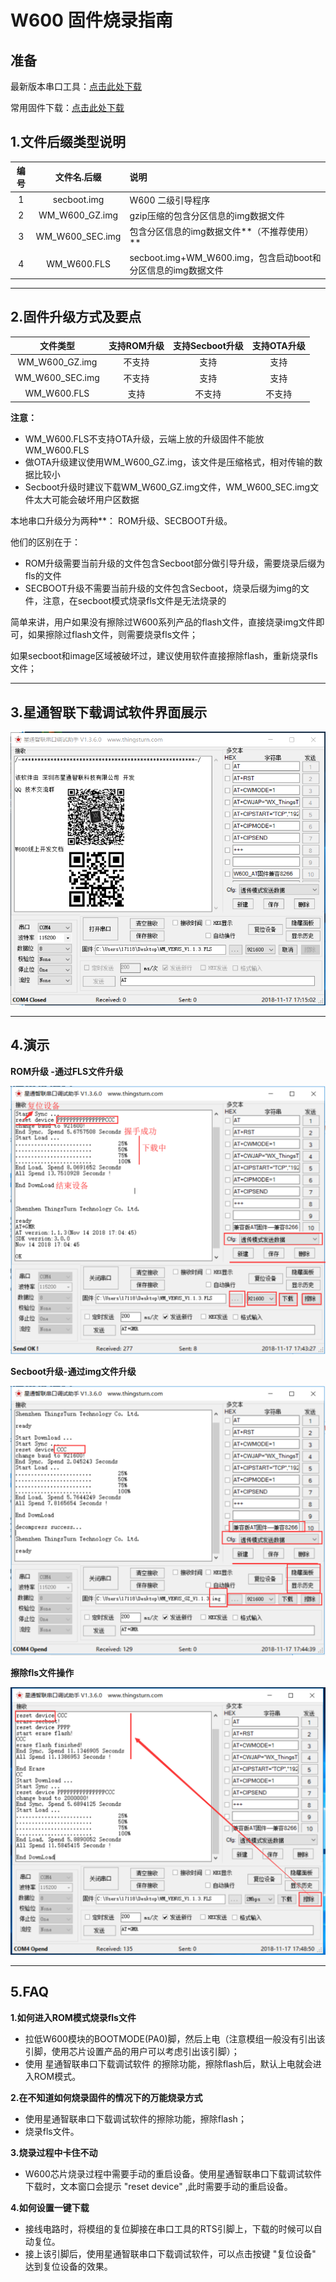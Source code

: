 # W600 固件烧录指南

## 准备

最新版本串口工具：[点击此处下载](https://download.w600.fun/?dir=tool)

常用固件下载：[点击此处下载](https://download.w600.fun/?dir=firmware)

## 1.文件后缀类型说明

| 编号 |   文件名.后缀     | 说明                                  |
| :--: | :-------------: | :----------------------------------- |
|  1   |   secboot.img   | W600 二级引导程序                                            |
|  2   | WM_W600_GZ.img  | gzip压缩的包含分区信息的img数据文件                          |
|  3   | WM_W600_SEC.img | 包含分区信息的img数据文件**（不推荐使用）**                  |
|  4   |   WM_W600.FLS   | secboot.img+WM_W600.img，包含启动boot和分区信息的img数据文件 |

------

## 2.固件升级方式及要点

|     文件类型     |  支持ROM升级  | 支持Secboot升级 | 支持OTA升级 |
| :-------------: | :---------: | :-------------: | :---------: |
| WM_W600_GZ.img  |   不支持    |      支持       |    支持     |
| WM_W600_SEC.img |   不支持    |      支持       |    支持     |
|   WM_W600.FLS   |    支持     |     不支持      |   不支持    |

**注意：**

  - WM\_W600.FLS不支持OTA升级，云端上放的升级固件不能放WM\_W600.FLS
  - 做OTA升级建议使用WM\_W600\_GZ.img，该文件是压缩格式，相对传输的数据比较小
  - Secboot升级时建议下载WM\_W600\_GZ.img文件，WM\_W600\_SEC.img文件太大可能会破坏用户区数据

本地串口升级分为两种**： ROM升级、SECBOOT升级。

他们的区别在于：

-   ROM升级需要当前升级的文件包含Secboot部分做引导升级，需要烧录后缀为fls的文件
-   SECBOOT升级不需要当前升级的文件包含Secboot，烧录后缀为img的文件，注意，在secboot模式烧录fls文件是无法烧录的

简单来讲，用户如果没有擦除过W600系列产品的flash文件，直接烧录img文件即可，如果擦除过flash文件，则需要烧录fls文件；

如果secboot和image区域被破坏过，建议使用软件直接擦除flash，重新烧录fls文件；

------

## 3.星通智联下载调试软件界面展示

![image](../.assets/app/download/picture.png)

------

## 4.演示

**ROM升级 -通过FLS文件升级**

![image](../.assets/app/download/fls.png)

**Secboot升级-通过img文件升级**

![image](../.assets/app/download/img.png)

**擦除fls文件操作**

![image](../.assets/app/download/earse.png)

------

## 5.FAQ

**1.如何进入ROM模式烧录fls文件**
  - 拉低W600模块的BOOTMODE(PA0)脚，然后上电（注意模组一般没有引出该引脚，使用芯片设置产品的用户可以考虑引出该引脚）；
  - 使用 星通智联串口下载调试软件 的擦除功能，擦除flash后，默认上电就会进入ROM模式。

**2.在不知道如何烧录固件的情况下的万能烧录方式**

  - 使用星通智联串口下载调试软件的擦除功能，擦除flash；
  - 烧录fls文件。

**3.烧录过程中卡住不动**
  - W600芯片烧录过程中需要手动的重启设备。使用星通智联串口下载调试软件下载时，文本窗口会提示 "reset device" ,此时需要手动的重启设备。

**4.如何设置一键下载**
  - 接线电路时，将模组的复位脚接在串口工具的RTS引脚上，下载的时候可以自动复位。
  - 接上该引脚后，使用星通智联串口下载调试软件，可以点击按键 "复位设备" 达到复位设备的效果。​
